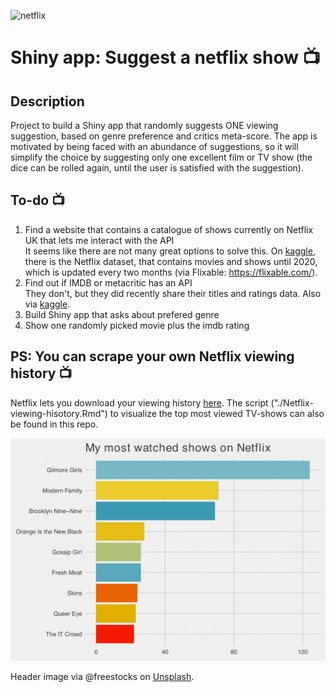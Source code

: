 ![netflix](https://images.unsplash.com/photo-1522869635100-9f4c5e86aa37?ixlib=rb-1.2.1&ixid=eyJhcHBfaWQiOjEyMDd9&auto=format&fit=crop&w=1050&q=80)  

# Shiny app: Suggest a netflix show :tv:

## Description
Project to build a Shiny app that randomly suggests ONE viewing suggestion, based on genre preference and critics meta-score. The app is motivated by being faced with an abundance of suggestions, so it will simplify the choice by suggesting only one excellent film or TV show (the dice can be rolled again, until the user is satisfied with the suggestion).  

## To-do :tv:

1. Find a website that contains a catalogue of shows currently on Netflix UK that lets me interact with the API  
It seems like there are not many great options to solve this. On [kaggle](https://www.kaggle.com/shivamb/netflix-shows), there is the Netflix dataset, that contains movies and shows until 2020, which is updated every two months (via Flixable: https://flixable.com/).  
2. Find out if IMDB or metacritic has an API  
They don't, but they did recently share their titles and ratings data. Also via [kaggle](https://www.kaggle.com/ashirwadsangwan/imdb-dataset).  
3. Build Shiny app that asks about prefered genre  
4. Show one randomly picked movie plus the imdb rating

## PS: You can scrape your own Netflix viewing history :tv:

Netflix lets you download your viewing history [here](https://www.netflix.com/ViewingActivity). The script ("./Netflix-viewing-hisotory.Rmd") to visualize the top most viewed TV-shows can also be found in this repo.  

![gif](https://github.com/annahensch/suggest-a-netflix-show/blob/master/annas-fave-shows.gif)  

Header image via @freestocks on [Unsplash](https://unsplash.com/photos/11SgH7U6TmI).
